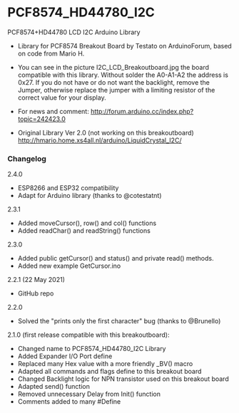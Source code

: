 # PCF8574_HD44780_I2C
PCF8574+HD44780 LCD I2C Arduino Library

- Library for PCF8574 Breakout Board by Testato on ArduinoForum, based on code from Mario H.

- You can see in the picture I2C_LCD_Breakoutboard.jpg the board compatible with this library. Without solder the A0-A1-A2 the address is 0x27. If you do not have or do not want the backlight, remove the Jumper, otherwise replace the jumper with a limiting resistor of the correct value for your display.

- For news and comment: http://forum.arduino.cc/index.php?topic=242423.0

- Original Library Ver 2.0 (not working on this breakoutboard) http://hmario.home.xs4all.nl/arduino/LiquidCrystal_I2C/

### Changelog
2.4.0
- ESP8266 and ESP32 compatibility
- Adapt for Arduino library (thanks to @cotestatnt) 

2.3.1
- Added moveCursor(), row() and col() functions
- Added readChar() and readString() functions

2.3.0 
- Added public getCursor() and status() and private read() methods.
- Added new example GetCursor.ino

2.2.1 (22 May 2021)
- GitHub repo

2.2.0
- Solved the "prints only the first character" bug (thanks to @Brunello)

2.1.0 (first release compatible with this breakoutboard): 
- Changed name to PCF8574_HD44780_I2C Library
- Added Expander I/O Port define
- Replaced many Hex value with a more friendly _BV() macro
- Adapted all commands and flags define to this breakout board
- Changed Backlight logic for NPN transistor used on this breakout board
- Adapted send() function
- Removed unnecessary Delay from Init() function
- Comments added to many #Define 
